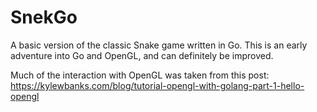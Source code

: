 # SnekGo
A basic version of the classic Snake game written in Go.
This is an early adventure into Go and OpenGL, and can definitely be
improved.

Much of the interaction with OpenGL was taken from this post:
https://kylewbanks.com/blog/tutorial-opengl-with-golang-part-1-hello-opengl